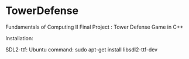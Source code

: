 # TowerDefense

Fundamentals of Computing II Final Project : Tower Defense Game in C++

Installation:

SDL2-ttf: Ubuntu command: sudo apt-get install libsdl2-ttf-dev